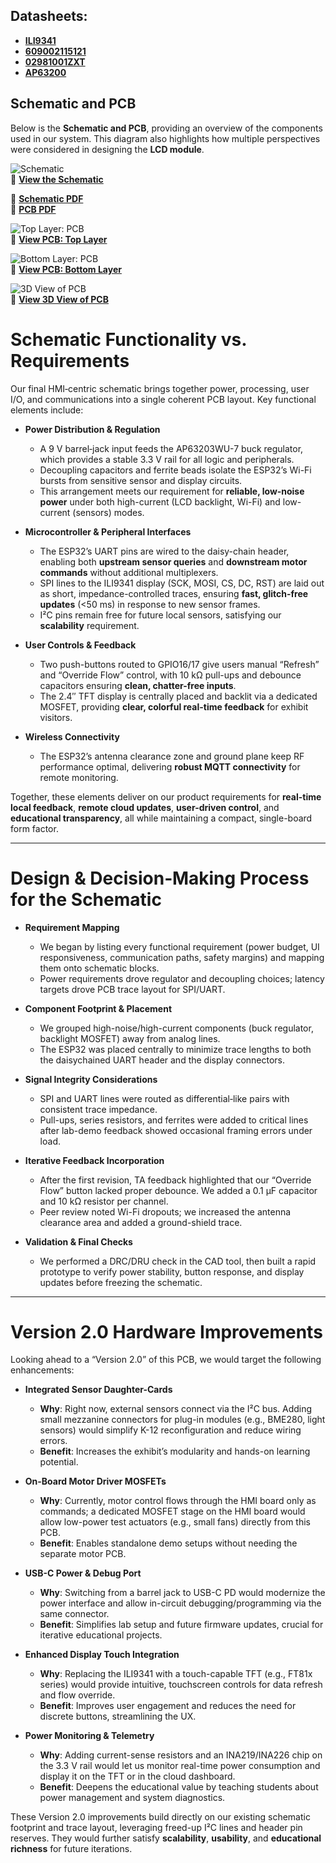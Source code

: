 ## Datasheets:
- **[ILI9341](https://cdn-shop.adafruit.com/datasheets/ILI9341.pdf)**
- **[609002115121](https://www.we-online.com/components/products/datasheet/609002115121.pdf)**
- **[02981001ZXT](https://www.littelfuse.com/assetdocs/littelfuse-fuse-holder-mega-298-bolt-down-datasheet.pdf?assetguid=5df9af12-7ee8-466f-8944-664a7902e1ce)**
- **[AP63200](https://www.diodes.com/assets/Datasheets/AP63200-AP63201-AP63203-AP63205.pdf)**

## Schematic and PCB

Below is the **Schematic and PCB**, providing an overview of the components used in our system. This diagram also highlights how multiple perspectives were considered in designing the **LCD module**.  

![Schematic](Schematic.png)  
🔗 [**View the Schematic**](https://drive.google.com/file/d/1G5POpkL_Rq6nyJ6cgbkoUedZWS8gGMQq/view?usp=sharing)  

🔗 [**Schematic PDF**](https://drive.google.com/file/d/1PkatHU5QPrgG20pZr__rVINxxkNDHXXC/view?usp=sharing)  
🔗 [**PCB PDF**](https://drive.google.com/file/d/1mB5NOC1OxFwm2_9jSVI-WRnBECpQE7a5/view?usp=sharing)  



![Top Layer: PCB](Top_Layer_PCB.png)  
🔗 [**View PCB: Top Layer**](https://drive.google.com/file/d/1dhD5Cz_LtUWb9P19EDQvj1NKTsKChQoR/view?usp=sharing)  


![Bottom Layer: PCB](Bottom_Layer_PCB.png)  
🔗 [**View PCB: Bottom Layer**](https://drive.google.com/file/d/1zJoqoBrnG-8lp9ISNdeeMFX5T1Z7rIH1/view?usp=sharing) 

![3D View of PCB](ezgif-10daea78a009f5.jpg)  
🔗 [**View 3D View of PCB**](https://drive.google.com/file/d/1WreppTGnbz-ksFBE5IJjrEa2b22zba7d/view?usp=sharing) 


# Schematic Functionality vs. Requirements

Our final HMI‐centric schematic brings together power, processing, user I/O, and communications into a single coherent PCB layout. Key functional elements include:

- **Power Distribution & Regulation**  
   - A 9 V barrel‐jack input feeds the AP63203WU-7 buck regulator, which provides a stable 3.3 V rail for all logic and peripherals.  
   - Decoupling capacitors and ferrite beads isolate the ESP32’s Wi-Fi bursts from sensitive sensor and display circuits.  
   - This arrangement meets our requirement for **reliable, low‐noise power** under both high-current (LCD backlight, Wi-Fi) and low-current (sensors) modes.

- **Microcontroller & Peripheral Interfaces**  
   - The ESP32’s UART pins are wired to the daisy-chain header, enabling both **upstream sensor queries** and **downstream motor commands** without additional multiplexers.  
   - SPI lines to the ILI9341 display (SCK, MOSI, CS, DC, RST) are laid out as short, impedance-controlled traces, ensuring **fast, glitch-free updates** (<50 ms) in response to new sensor frames.  
   - I²C pins remain free for future local sensors, satisfying our **scalability** requirement.

- **User Controls & Feedback**  
   - Two push-buttons routed to GPIO16/17 give users manual “Refresh” and “Override Flow” control, with 10 kΩ pull-ups and debounce capacitors ensuring **clean, chatter-free inputs**.  
   - The 2.4″ TFT display is centrally placed and backlit via a dedicated MOSFET, providing **clear, colorful real-time feedback** for exhibit visitors.

- **Wireless Connectivity**  
   - The ESP32’s antenna clearance zone and ground plane keep RF performance optimal, delivering **robust MQTT connectivity** for remote monitoring.

Together, these elements deliver on our product requirements for **real-time local feedback**, **remote cloud updates**, **user-driven control**, and **educational transparency**, all while maintaining a compact, single-board form factor.

---

# Design & Decision‐Making Process for the Schematic

- **Requirement Mapping**  
   - We began by listing every functional requirement (power budget, UI responsiveness, communication paths, safety margins) and mapping them onto schematic blocks.  
   - Power requirements drove regulator and decoupling choices; latency targets drove PCB trace layout for SPI/UART.

- **Component Footprint & Placement**  
   - We grouped high-noise/high-current components (buck regulator, backlight MOSFET) away from analog lines.  
   - The ESP32 was placed centrally to minimize trace lengths to both the daisychained UART header and the display connectors.

- **Signal Integrity Considerations**  
   - SPI and UART lines were routed as differential‐like pairs with consistent trace impedance.  
   - Pull-ups, series resistors, and ferrites were added to critical lines after lab-demo feedback showed occasional framing errors under load.

- **Iterative Feedback Incorporation**  
   - After the first revision, TA feedback highlighted that our “Override Flow” button lacked proper debounce. We added a 0.1 µF capacitor and 10 kΩ resistor per channel.  
   - Peer review noted Wi-Fi dropouts; we increased the antenna clearance area and added a ground-shield trace.

- **Validation & Final Checks**  
   - We performed a DRC/DRU check in the CAD tool, then built a rapid prototype to verify power stability, button response, and display updates before freezing the schematic.

---

# Version 2.0 Hardware Improvements

Looking ahead to a “Version 2.0” of this PCB, we would target the following enhancements:

- **Integrated Sensor Daughter-Cards**  
   - **Why**: Right now, external sensors connect via the I²C bus. Adding small mezzanine connectors for plug-in modules (e.g., BME280, light sensors) would simplify K-12 reconfiguration and reduce wiring errors.  
   - **Benefit**: Increases the exhibit’s modularity and hands-on learning potential.

- **On-Board Motor Driver MOSFETs**  
   - **Why**: Currently, motor control flows through the HMI board only as commands; a dedicated MOSFET stage on the HMI board would allow low-power test actuators (e.g., small fans) directly from this PCB.  
   - **Benefit**: Enables standalone demo setups without needing the separate motor PCB.

- **USB-C Power & Debug Port**  
   - **Why**: Switching from a barrel jack to USB-C PD would modernize the power interface and allow in-circuit debugging/programming via the same connector.  
   - **Benefit**: Simplifies lab setup and future firmware updates, crucial for iterative educational projects.

- **Enhanced Display Touch Integration**  
   - **Why**: Replacing the ILI9341 with a touch-capable TFT (e.g., FT81x series) would provide intuitive, touchscreen controls for data refresh and flow override.  
   - **Benefit**: Improves user engagement and reduces the need for discrete buttons, streamlining the UX.

- **Power Monitoring & Telemetry**  
   - **Why**: Adding current-sense resistors and an INA219/INA226 chip on the 3.3 V rail would let us monitor real-time power consumption and display it on the TFT or in the cloud dashboard.  
   - **Benefit**: Deepens the educational value by teaching students about power management and system diagnostics.

These Version 2.0 improvements build directly on our existing schematic footprint and trace layout, leveraging freed-up I²C lines and header pin reserves. They would further satisfy **scalability**, **usability**, and **educational richness** for future iterations.  
